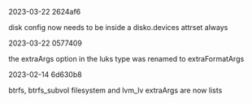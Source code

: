 2023-03-22 2624af6

disk config now needs to be inside a disko.devices attrset always

2023-03-22 0577409

the extraArgs option in the luks type was renamed to extraFormatArgs

2023-02-14 6d630b8

btrfs, btrfs_subvol filesystem and lvm_lv extraArgs are now lists
